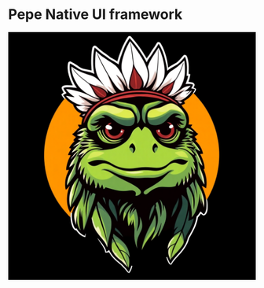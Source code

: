# Pepe Native UI framework

![Logo!](https://github.com/mesichirc/pepe_native/raw/main/logo.png "Logo")
